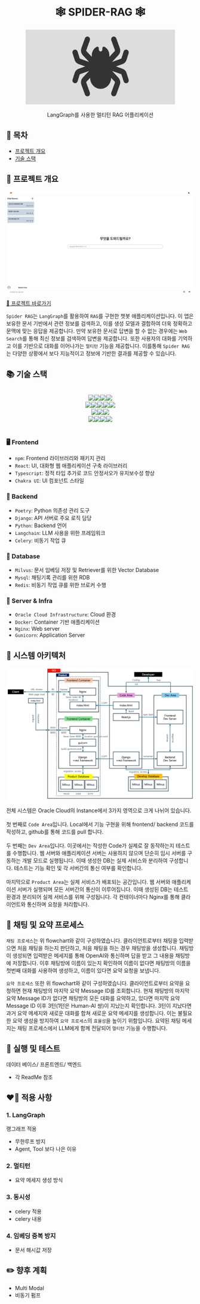 <h1 align="center">🕸️ SPIDER-RAG 🕸️</h1>

<p align="center"><img src="https://github.com/sigirace/spider/blob/main/images/main.png?raw=true" width="400" height="200"></p>

<p align="center">LangGraph를 사용한 멀티턴 RAG 어플리케이션</p>

## 📜 목차

- [프로젝트 개요](#🌈-프로젝트-개요)
- [기술 스택](#📚-기술-스택)

## 🌈 프로젝트 개요

<a href="http://spider-rag.duckdns.org/">
    <img src="https://github.com/sigirace/spider/blob/main/images/example.png?raw=true">
    <p>
        🔗 프로젝트 바로가기
    </p>
</a>

`Spider RAG`는 `LangGraph`를 활용하여 `RAG`를 구현한 챗봇 애플리케이션입니다. 이 앱은 보유한 문서 기반에서 관련 정보를 검색하고, 이를 생성 모델과 결합하여 더욱 정확하고 문맥에 맞는 응답을 제공합니다. 만약 보유한 문서로 답변을 할 수 없는 경우에는 `Web Search`를 통해 최신 정보를 검색하여 답변을 제공합니다. 또한 사용자의 대화를 기억하고 이를 기반으로 대화를 이어나가는 `멀티턴` 기능을 제공합니다. 이를통해 `Spider RAG`는 다양한 상황에서 보다 지능적이고 정보에 기반한 결과를 제공할 수 있습니다.

## 📚 기술 스택

<br>
<div align=center> 
<img src="https://img.shields.io/badge/nom-CB3837?style=flat&logo=npm&logoColor=white"/><img src="https://img.shields.io/badge/React-61DAFB?style=flat&logo=React&logoColor=white"/><img src="https://img.shields.io/badge/TypeScript-3178C6?style=flat&logo=TypeScript&logoColor=white"/><img src="https://img.shields.io/badge/Chakraui-319795?style=flat&logo=Chakraui&logoColor=white"/>
<br>
<img src="https://img.shields.io/badge/Poetry-60A5FA?style=flat&logo=Poetry&logoColor=white"/><img src="https://img.shields.io/badge/Python-3776AB?style=flat&logo=Python&logoColor=white"/><img src="https://img.shields.io/badge/Django-092E20?style=flat&logo=Django&logoColor=white"/><img src="https://img.shields.io/badge/LangChain-1C3C3C?style=flat&logo=LangChain&logoColor=white"/><img src="https://img.shields.io/badge/celery-37814A?style=flat&logo=celery&logoColor=white"/><br>
<img src="https://img.shields.io/badge/MySQL-4479A1?style=flat&logo=MySQL&logoColor=white"/><img src="https://img.shields.io/badge/Milvus-00A1EA?style=flat&logo=Milvus&logoColor=white"/><img src="https://img.shields.io/badge/Redis-FF4438?style=flat&logo=Redis&logoColor=white"/><br>
<img src="https://img.shields.io/badge/Oracle-F80000?style=flat&logo=Oracle&logoColor=white"/><img src="https://img.shields.io/badge/NGINX-009639?style=flat&logo=NGINX&logoColor=white"/><img src="https://img.shields.io/badge/Gunicorn-499848?style=flat&logo=Gunicorn&logoColor=white"/><img src="https://img.shields.io/badge/Docker-2496ED?style=flat&logo=Docker&logoColor=white"/><br><br>

</div>

### 🖥️ Frontend

- `npm`: Frontend 라이브러리와 패키지 관리
- `React`: UI, 대화형 웹 애플리케이션 구축 라이브러리
- `Typescript`: 정적 타입 추가로 코드 안정서오가 유지보수성 향상
- `Chakra UI`: UI 컴포넌트 스타일

### 🚪 Backend

- `Poetry`: Python 의존성 관리 도구
- `Django`: API 서버로 주요 로직 담당
- `Python`: Backend 언어
- `Langchain`: LLM 사용을 위한 프레임워크
- `Celery`: 비동기 작업 큐

### 💾 Database

- `Milvus`: 문서 임베딩 저장 및 Retriever를 위한 Vector Database
- `Mysql`: 채팅기록 관리를 위한 RDB
- `Redis`: 비동기 작업 큐를 위한 브로커 수행

### 🚧 Server & Infra

- `Oracle Cloud Infrastructure`: Cloud 환경
- `Docker`: Container 기반 애플리케이션
- `Nginx`: Web server
- `Gunicorn`: Application Server

## 📐 시스템 아키텍처

<p align="center">
    <img src="https://github.com/sigirace/spider/blob/main/images/architecture.png?raw=true">
</p>

전체 시스템은 Oracle Cloud의 Instance에서 3가지 영역으로 크게 나뉘어 있습니다.
<br><br>
첫 번째로 `Code Area`입니다. Local에서 기능 구현을 위해 frontend/ backend 코드를 작성하고, github를 통해 코드를 pull 합니다.
<br><br>
두 번째는 `Dev Area`입니다. 이곳에서는 작성한 Code가 실제로 잘 동작하는지 테스트를 수행합니다. 웹 서버와 애플리케이션 서버는 사용하지 않으며 단순히 임시 서버를 구동하는 개발 모드로 실행됩니다. 이때 생성한 DB는 실제 서비스와 분리하여 구성합니다. 테스트는 기능 확인 및 각 서버간의 통신 여부를 확인합니다.
<br><br>
마지막으로 `Product Area`는 실제 서비스가 배포되는 공간입니다. 웹 서버와 애플리케이션 서버가 실행되며 모든 서버간의 통신이 이루어집니다. 이때 생성된 DB는 테스트 환경과 분리되어 실제 서비스를 위해 구성됩니다. 각 컨테이너마다 Nginx를 통해 클라이언트와 통신하며 요청을 처리합니다.

## 🔗 채팅 및 요약 프로세스

`채팅 프로세스`는 위 flowchart와 같이 구성하였습니다. 클라이언트로부터 채팅을 입력받으면 처음 채팅을 하는지 판단하고, 처음 채팅을 하는 경우 채팅방을 생성합니다. 채팅방이 생성되면 입력받은 메세지를 통해 OpenAI와 통신하며 답을 받고 그 내용을 채팅방에 저장합니다. 이후 채팅방에 이름이 있는지 확인하여 이름이 없다면 채팅방의 이름을 첫번째 대화를 사용하여 생성하고, 이름이 있다면 요약 요청을 보냅니다.

`요약 프로세스` 또한 위 flowchart와 같이 구성하였습니다. 클라이언트로부터 요약을 요청하면 현재 채팅방의 마지막 요약 Message ID를 조회합니다. 현재 채팅방의 마지막 요약 Message ID가 없다면 채팅방의 모든 대화를 요약하고, 있다면 마지막 요약 Message ID 이후 3턴(1턴은 Human-AI 쌍)이 지났는지 확인합니다. 3턴이 지났다면 과거 요약 메세지와 새로운 대화를 합쳐 새로운 요약 메세지를 생성합니다. 이는 불필요한 요약 생성을 방지하여 `요약 프로세스`의 `효율성`을 높이기 위함입니다. 요약된 채팅 메세지는 채팅 프로세스에서 LLM에게 함께 전달되어 `멀티턴` 기능을 수행합니다.

## 📍 실행 및 테스트

데이터 베이스/ 프론트엔드/ 백엔드

- 각 ReadMe 참조

## ❤️‍🔥 적용 사항

### 1. LangGraph

랭그래프 적용

- 무한루프 방지
- Agent, Tool 보다 나은 이유

### 2. 멀티턴

- 요약 메세지 생성 방식

### 3. 동시성

- celery 적용
- celery 내용

### 4. 임베딩 중복 방지

- 문서 해시값 저장

## ✏️ 향후 계획

- Multi Modal
- 비동기 펌프
